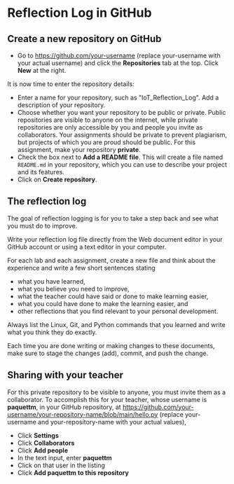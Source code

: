 # Reflection Log in GitHub

## Create a new repository on GitHub

- Go to https://github.com/your-username (replace your-username with your actual username) and click the **Repositories** tab at the top. Click **New** at the right.

It is now time to enter the repository details: 
- Enter a name for your repository, such as "IoT_Reflection_Log". Add a description of your repository.
- Choose whether you want your repository to be public or private. Public repositories are visible to anyone on the internet, while private repositories are only accessible by you and people you invite as collaborators. Your assignments should be private to prevent plagiarism, but projects of which you are proud should be public. For this assignment, make your repository **private**.
- Check the box next to **Add a README file**. This will create a file named `README.md` in your repository, which you can use to describe your project and its features.
- Click on **Create repository**.

## The reflection log

The goal of reflection logging is for you to take a step back and see what you must do to improve.

Write your reflection log file directly from the Web document editor in your GitHub account or using a text editor in your computer.

For each lab and each assignment, create a new file and think about the experience and write a few short sentences stating
- what you have learned,
- what you believe you need to improve,
- what the teacher could have said or done to make learning easier,
- what you could have done to make the learning easier, and
- other reflections that you find relevant to your personal development.

Always list the Linux, Git, and Python commands that you learned and write what you think they do exactly.

Each time you are done writing or making changes to these documents, make sure to stage the changes (add), commit, and push the change.

## Sharing with your teacher

For this private repository to be visible to anyone, you must invite them as a collaborator. To accomplish this for your teacher, whose username is **paquettm**, in your GitHub repository, at https://github.com/your-username/your-repository-name/blob/main/hello.py (replace your-username and your-repository-name with your actual values),  
- Click **Settings**
- Click **Collaborators**
- Click **Add people**
- In the text input, enter **paquettm**
- Click on that user in the listing
- Click **Add paquettm to this repository**

